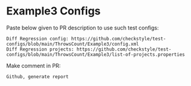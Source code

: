 # Example3 Configs
Paste below given to PR description to use such test configs:
```
Diff Regression config: https://github.com/checkstyle/test-configs/blob/main/ThrowsCount/Example3/config.xml
Diff Regression projects: https://github.com/checkstyle/test-configs/blob/main/ThrowsCount/Example3/list-of-projects.properties
```
Make comment in PR:
```
Github, generate report
```
